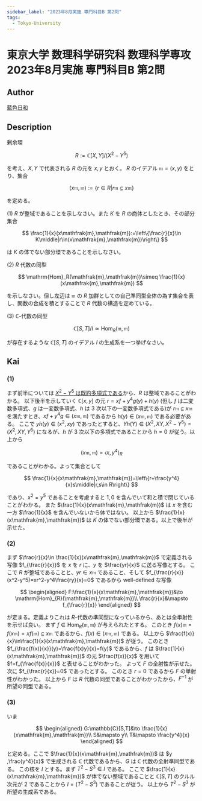 ```yaml
---
sidebar_label: "2023年8月実施 専門科目B 第2問"
tags:
  - Tokyo-University
---
```

# 東京大学 数理科学研究科 数理科学専攻 2023年8月実施 専門科目B 第2問

## **Author**
[藍色日和](https://mathlog.info/articles/kRrmxQgWSB98MFt6LG0N)

## **Description**
剰余環

$$
R:=\mathbb{C}[X,Y]/(X^2-Y^5)
$$

を考え、$X,Y$ で代表される $R$ の元を $x,y$ とおく。
$R$ のイデアル $\mathfrak{m}=(x,y)$ をとり、集合

$$
(x\mathfrak{m},\mathfrak{m}):=\{r\in  R|r\mathfrak{m}\subseteq x\mathfrak{m}\}
$$

を定める。

(1) $R$ が整域であることを示しなさい。また $K$ を $R$ の商体としたとき、その部分集合

$$
\frac{1}{x}(x\mathfrak{m},\mathfrak{m}):=\left\{\frac{r}{x}\in K\middle|r\in(x\mathfrak{m},\mathfrak{m})\right\}
$$

は $K$ の体でない部分環であることを示しなさい。

(2) $R$ 代数の同型 

$$
\mathrm{Hom}_R(\mathfrak{m},\mathfrak{m})\simeq \frac{1}{x}(x\mathfrak{m},\mathfrak{m})
$$

を示しなさい。但し左辺は $\mathfrak{m}$ の $R$ 加群としての自己準同型全体の為す集合を表し、関数の合成を積とすることで $R$ 代数の構造を定めている。

(3) $\mathbb{C}$-代数の同型

$$ 
\mathbb{C}[S,T]/I\simeq \mathrm{Hom}_R(\mathfrak{m},\mathfrak{m})
$$ 

が存在するような $\mathbb{C}[S,T]$ のイデアル $I$ の生成系を一つ挙げなさい。

## **Kai**
### (1)
まず前半については [$X^2-Y^5$ は既約多項式である](https://math.stackexchange.com/questions/652392/xn-ym-is-irreducible-in-bbbcx-y-iff-gcdn-m-1)から、$R$ は整域であることがわかる。
以下後半を示していく $\mathbb{C}[x,y]$ の元 $r=xf+y^4g(y)+h(y)$ (但し $f$ は二変数多項式、$g$ は一変数多項式、$h$ は $3$ 次以下の一変数多項式である)が $r\mathfrak{m}\subseteq x\mathfrak{m}$ を満たすとき、$xf+y^4g\in (x\mathfrak{m},\mathfrak{m})$ であるから $h(y)\in (x\mathfrak{m},\mathfrak{m})$ である必要がある。
ここで $yh(y)\in(x^2,xy)$ であったとすると、$Yh(Y)\in(X^2,XY,X^2-Y^5)=(X^2,XY,Y^5)$ になるが、$h$ が $3$ 次以下の多項式であることから $h=0$ が従う。以上から

$$
(x\mathfrak{m},\mathfrak{m})=\langle x,y^4 \rangle_R
$$

であることがわかる。よって集合として

$$
\frac{1}{x}(x\mathfrak{m},\mathfrak{m})=\left\{r+\frac{y^4}{x}s\middle|r,s\in R\right\}
$$ 

であり、$x^2=y^5$ であることを考慮すると $1,0$ を含んでいて和と積で閉じていることがわかる。
また $\frac{1}{x}(x\mathfrak{m},\mathfrak{m})$ は $x$ を含む一方 $\frac{1}{x}$ を含んでいないから体ではない。
以上から $\frac{1}{x}(x\mathfrak{m},\mathfrak{m})$ は $K$ の体でない部分環である。以上で後半が示せた。

### (2)
まず $\frac{r}{x}\in \frac{1}{x}(x\mathfrak{m},\mathfrak{m})$ で定義される写像 $f_{\frac{r}{x}}$ を $x$ を $r$ に、$y$ を $\frac{yr}{x}$ に送る写像とする。
ここで $R$ が整域であることと、$yr\in x\mathfrak{m}$ であること、そして $f_{\frac{r}{x}}(x^2-y^5)=xr^2-y^4\frac{ry}{x}=0$ であるから well-defined な写像

$$
\begin{aligned}
F:\frac{1}{x}(x\mathfrak{m},\mathfrak{m})&\to \mathrm{Hom}_{R}(\mathfrak{m},\mathfrak{m})\\
\frac{r}{x}&\mapsto f_{\frac{r}{x}}
\end{aligned}
$$

が定まる。定義よりこれは $R$-代数の準同型になっているから、あとは全単射性を示せば良い。
まず $f\in \mathrm{Hom}_{R}(\mathfrak{m},\mathfrak{m})$ が与えられたとする。
このとき $f(x)\mathfrak{m}=f(x\mathfrak{m})=xf(\mathfrak{m})\subseteq x\mathfrak{m}$ であるから、$f(x)\in (x\mathfrak{m},\mathfrak{m})$ である。
以上から $\frac{f(x)}{x}\in\frac{1}{x}(x\mathfrak{m},\mathfrak{m})$ が従う。
このとき $f_{\frac{f(x)}{x}}(y)=\frac{f(x)y}{x}=f(y)$ であるから、$f$ は $\frac{1}{x}(x\mathfrak{m},\mathfrak{m})$ の元 $\frac{f(x)}{x}$ を用いて $f=f_{\frac{f(x)}{x}}$ と表せることがわかった。
よって $F$ の全射性が示せた。
次に $f_{\frac{r}{x}}=0$ であったとする。
このとき $r=0$ であるから $F$ の単射性がわかった。
以上から $F$ は $R$ 代数の同型であることがわかったから、$F^{-1}$ が所望の同型である。

### (3)
いま

$$
\begin{aligned}
G:\mathbb{C}[S,T]&\to \frac{1}{x}(x\mathfrak{m},\mathfrak{m})\\
S&\mapsto y\\
T&\mapsto \frac{y^4}{x}
\end{aligned}
$$

と定める。ここで $\frac{1}{x}(x\mathfrak{m},\mathfrak{m})$ は $y ,\frac{y^4}{x}$ で生成される $\mathbb{C}$ 代数であるから、$G$ は $\mathbb{C}$ 代数の全射準同型である。
この核を $I$ とする。まず $T^2-S^3\in I$ である。
ここで $\frac{1}{x}(x\mathfrak{m},\mathfrak{m})$ が体でない整域であることと $\mathbb{C}[S,T]$ のクルル次元が $2$ であることから $I=(T^2-S^3)$ であることが従う。
以上から $T^2-S^3$ が所望の生成系である。
